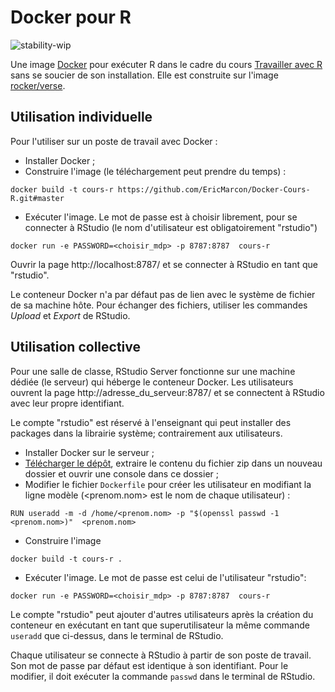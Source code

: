# Docker pour R
![stability-wip](https://img.shields.io/badge/lifecycle-maturing-blue.svg)


Une image [Docker](https://www.docker.com/) pour exécuter R dans le cadre du cours [Travailler avec R](https://ericmarcon.github.io/Cours-travailleR/) sans se soucier de son installation.
Elle est construite sur l'image [rocker/verse](https://hub.docker.com/r/rocker/verse).

## Utilisation individuelle

Pour l'utiliser sur un poste de travail avec Docker :

- Installer Docker ;
- Construire l'image (le téléchargement peut prendre du temps) :
```
docker build -t cours-r https://github.com/EricMarcon/Docker-Cours-R.git#master
````

- Exécuter l'image. Le mot de passe est à choisir librement, pour se connecter à RStudio (le nom d'utilisateur est obligatoirement "rstudio")
```
docker run -e PASSWORD=<choisir_mdp> -p 8787:8787  cours-r
````
Ouvrir la page http://localhost:8787/ et se connecter à RStudio en tant que "rstudio".

Le conteneur Docker n'a par défaut pas de lien avec le système de fichier de sa machine hôte.
Pour échanger des fichiers, utiliser les commandes *Upload* et *Export* de RStudio.

## Utilisation collective

Pour une salle de classe, RStudio Server fonctionne sur une machine dédiée (le serveur) qui héberge le conteneur Docker.
Les utilisateurs ouvrent la page http://adresse_du_serveur:8787/ et se connectent à RStudio avec leur propre identifiant.

Le compte "rstudio" est réservé à l'enseignant qui peut installer des packages dans la librairie système; contrairement aux utilisateurs.

- Installer Docker sur le serveur ;
- [Télécharger le dépôt](https://github.com/EricMarcon/Docker-Cours-R/archive/master.zip), extraire le contenu du fichier zip dans un nouveau dossier et ouvrir une console dans ce dossier ;
- Modifier le fichier `Dockerfile` pour créer les utilisateur en modifiant la ligne modèle (<prenom.nom> est le nom de chaque utilisateur) :
```
RUN useradd -m -d /home/<prenom.nom> -p "$(openssl passwd -1 <prenom.nom>)"  <prenom.nom>
```

- Construire l'image
```
docker build -t cours-r .
````

- Exécuter l'image. Le mot de passe est celui de l'utilisateur "rstudio":
```
docker run -e PASSWORD=<choisir_mdp> -p 8787:8787  cours-r
````

Le compte "rstudio" peut ajouter d'autres utilisateurs après la création du conteneur en exécutant en tant que superutilisateur la même commande `useradd` que ci-dessus, dans le terminal de RStudio.

Chaque utilisateur se connecte à RStudio à partir de son poste de travail.
Son mot de passe par défaut est identique à son identifiant.
Pour le modifier, il doit exécuter la commande `passwd` dans le terminal de RStudio.
